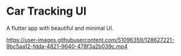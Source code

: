 # Car Tracking UI

A flutter app with beautiful and minimal UI.

https://user-images.githubusercontent.com/51096359/128627221-9bc5aa12-fdda-4821-9640-478f3a2b039c.mp4


